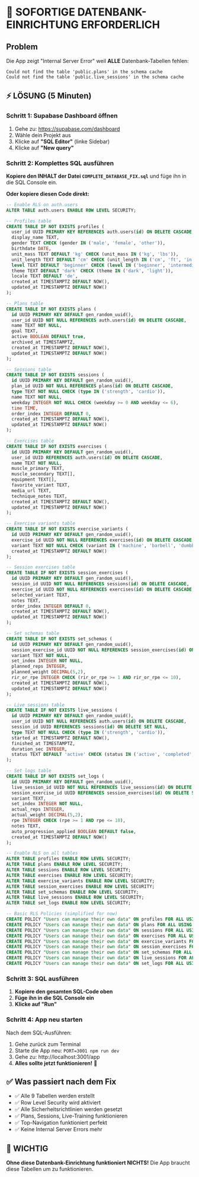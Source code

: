 # 🚨 SOFORTIGE DATENBANK-EINRICHTUNG ERFORDERLICH

## Problem
Die App zeigt "Internal Server Error" weil **ALLE** Datenbank-Tabellen fehlen:

```
Could not find the table 'public.plans' in the schema cache
Could not find the table 'public.live_sessions' in the schema cache
```

## ⚡ LÖSUNG (5 Minuten)

### Schritt 1: Supabase Dashboard öffnen
1. Gehe zu: https://supabase.com/dashboard
2. Wähle dein Projekt aus
3. Klicke auf **"SQL Editor"** (linke Sidebar)
4. Klicke auf **"New query"**

### Schritt 2: Komplettes SQL ausführen
**Kopiere den INHALT der Datei `COMPLETE_DATABASE_FIX.sql`** und füge ihn in die SQL Console ein.

**Oder kopiere diesen Code direkt:**

```sql
-- Enable RLS on auth.users
ALTER TABLE auth.users ENABLE ROW LEVEL SECURITY;

-- Profiles table
CREATE TABLE IF NOT EXISTS profiles (
  user_id UUID PRIMARY KEY REFERENCES auth.users(id) ON DELETE CASCADE,
  display_name TEXT,
  gender TEXT CHECK (gender IN ('male', 'female', 'other')),
  birthdate DATE,
  unit_mass TEXT DEFAULT 'kg' CHECK (unit_mass IN ('kg', 'lbs')),
  unit_length TEXT DEFAULT 'cm' CHECK (unit_length IN ('cm', 'ft', 'in')),
  level TEXT DEFAULT 'beginner' CHECK (level IN ('beginner', 'intermediate', 'advanced')),
  theme TEXT DEFAULT 'dark' CHECK (theme IN ('dark', 'light')),
  locale TEXT DEFAULT 'de',
  created_at TIMESTAMPTZ DEFAULT NOW(),
  updated_at TIMESTAMPTZ DEFAULT NOW()
);

-- Plans table
CREATE TABLE IF NOT EXISTS plans (
  id UUID PRIMARY KEY DEFAULT gen_random_uuid(),
  user_id UUID NOT NULL REFERENCES auth.users(id) ON DELETE CASCADE,
  name TEXT NOT NULL,
  goal TEXT,
  active BOOLEAN DEFAULT true,
  archived_at TIMESTAMPTZ,
  created_at TIMESTAMPTZ DEFAULT NOW(),
  updated_at TIMESTAMPTZ DEFAULT NOW()
);

-- Sessions table
CREATE TABLE IF NOT EXISTS sessions (
  id UUID PRIMARY KEY DEFAULT gen_random_uuid(),
  plan_id UUID NOT NULL REFERENCES plans(id) ON DELETE CASCADE,
  type TEXT NOT NULL CHECK (type IN ('strength', 'cardio')),
  name TEXT NOT NULL,
  weekday INTEGER NOT NULL CHECK (weekday >= 0 AND weekday <= 6),
  time TIME,
  order_index INTEGER DEFAULT 0,
  created_at TIMESTAMPTZ DEFAULT NOW(),
  updated_at TIMESTAMPTZ DEFAULT NOW()
);

-- Exercises table
CREATE TABLE IF NOT EXISTS exercises (
  id UUID PRIMARY KEY DEFAULT gen_random_uuid(),
  user_id UUID REFERENCES auth.users(id) ON DELETE CASCADE,
  name TEXT NOT NULL,
  muscle_primary TEXT,
  muscle_secondary TEXT[],
  equipment TEXT[],
  favorite_variant TEXT,
  media_url TEXT,
  technique_notes TEXT,
  created_at TIMESTAMPTZ DEFAULT NOW(),
  updated_at TIMESTAMPTZ DEFAULT NOW()
);

-- Exercise variants table
CREATE TABLE IF NOT EXISTS exercise_variants (
  id UUID PRIMARY KEY DEFAULT gen_random_uuid(),
  exercise_id UUID NOT NULL REFERENCES exercises(id) ON DELETE CASCADE,
  variant TEXT NOT NULL CHECK (variant IN ('machine', 'barbell', 'dumbbell', 'cable', 'bodyweight', 'kettlebell', 'resistance_band')),
  created_at TIMESTAMPTZ DEFAULT NOW()
);

-- Session exercises table
CREATE TABLE IF NOT EXISTS session_exercises (
  id UUID PRIMARY KEY DEFAULT gen_random_uuid(),
  session_id UUID NOT NULL REFERENCES sessions(id) ON DELETE CASCADE,
  exercise_id UUID NOT NULL REFERENCES exercises(id) ON DELETE CASCADE,
  selected_variant TEXT,
  notes TEXT,
  order_index INTEGER DEFAULT 0,
  created_at TIMESTAMPTZ DEFAULT NOW(),
  updated_at TIMESTAMPTZ DEFAULT NOW()
);

-- Set schemas table
CREATE TABLE IF NOT EXISTS set_schemas (
  id UUID PRIMARY KEY DEFAULT gen_random_uuid(),
  session_exercise_id UUID NOT NULL REFERENCES session_exercises(id) ON DELETE CASCADE,
  variant TEXT NOT NULL,
  set_index INTEGER NOT NULL,
  planned_reps INTEGER,
  planned_weight DECIMAL(5,2),
  rir_or_rpe INTEGER CHECK (rir_or_rpe >= 1 AND rir_or_rpe <= 10),
  created_at TIMESTAMPTZ DEFAULT NOW(),
  updated_at TIMESTAMPTZ DEFAULT NOW()
);

-- Live sessions table
CREATE TABLE IF NOT EXISTS live_sessions (
  id UUID PRIMARY KEY DEFAULT gen_random_uuid(),
  user_id UUID NOT NULL REFERENCES auth.users(id) ON DELETE CASCADE,
  session_id UUID REFERENCES sessions(id) ON DELETE SET NULL,
  type TEXT NOT NULL CHECK (type IN ('strength', 'cardio')),
  started_at TIMESTAMPTZ DEFAULT NOW(),
  finished_at TIMESTAMPTZ,
  duration_sec INTEGER,
  status TEXT DEFAULT 'active' CHECK (status IN ('active', 'completed', 'aborted'))
);

-- Set logs table
CREATE TABLE IF NOT EXISTS set_logs (
  id UUID PRIMARY KEY DEFAULT gen_random_uuid(),
  live_session_id UUID NOT NULL REFERENCES live_sessions(id) ON DELETE CASCADE,
  session_exercise_id UUID REFERENCES session_exercises(id) ON DELETE SET NULL,
  variant TEXT,
  set_index INTEGER NOT NULL,
  actual_reps INTEGER,
  actual_weight DECIMAL(5,2),
  rpe INTEGER CHECK (rpe >= 1 AND rpe <= 10),
  notes TEXT,
  auto_progression_applied BOOLEAN DEFAULT false,
  created_at TIMESTAMPTZ DEFAULT NOW()
);

-- Enable RLS on all tables
ALTER TABLE profiles ENABLE ROW LEVEL SECURITY;
ALTER TABLE plans ENABLE ROW LEVEL SECURITY;
ALTER TABLE sessions ENABLE ROW LEVEL SECURITY;
ALTER TABLE exercises ENABLE ROW LEVEL SECURITY;
ALTER TABLE exercise_variants ENABLE ROW LEVEL SECURITY;
ALTER TABLE session_exercises ENABLE ROW LEVEL SECURITY;
ALTER TABLE set_schemas ENABLE ROW LEVEL SECURITY;
ALTER TABLE live_sessions ENABLE ROW LEVEL SECURITY;
ALTER TABLE set_logs ENABLE ROW LEVEL SECURITY;

-- Basic RLS Policies (simplified for now)
CREATE POLICY "Users can manage their own data" ON profiles FOR ALL USING (auth.uid() = user_id);
CREATE POLICY "Users can manage their own data" ON plans FOR ALL USING (auth.uid() = user_id);
CREATE POLICY "Users can manage their own data" ON sessions FOR ALL USING (EXISTS (SELECT 1 FROM plans WHERE plans.id = sessions.plan_id AND plans.user_id = auth.uid()));
CREATE POLICY "Users can manage their own data" ON exercises FOR ALL USING (user_id IS NULL OR auth.uid() = user_id);
CREATE POLICY "Users can manage their own data" ON exercise_variants FOR ALL USING (EXISTS (SELECT 1 FROM exercises WHERE exercises.id = exercise_variants.exercise_id AND (exercises.user_id IS NULL OR exercises.user_id = auth.uid())));
CREATE POLICY "Users can manage their own data" ON session_exercises FOR ALL USING (EXISTS (SELECT 1 FROM sessions JOIN plans ON plans.id = sessions.plan_id WHERE sessions.id = session_exercises.session_id AND plans.user_id = auth.uid()));
CREATE POLICY "Users can manage their own data" ON set_schemas FOR ALL USING (EXISTS (SELECT 1 FROM session_exercises JOIN sessions ON sessions.id = session_exercises.session_id JOIN plans ON plans.id = sessions.plan_id WHERE session_exercises.id = set_schemas.session_exercise_id AND plans.user_id = auth.uid()));
CREATE POLICY "Users can manage their own data" ON live_sessions FOR ALL USING (auth.uid() = user_id);
CREATE POLICY "Users can manage their own data" ON set_logs FOR ALL USING (EXISTS (SELECT 1 FROM live_sessions WHERE live_sessions.id = set_logs.live_session_id AND live_sessions.user_id = auth.uid()));
```

### Schritt 3: SQL ausführen
1. **Kopiere den gesamten SQL-Code oben**
2. **Füge ihn in die SQL Console ein**
3. **Klicke auf "Run"**

### Schritt 4: App neu starten
Nach dem SQL-Ausführen:
1. Gehe zurück zum Terminal
2. Starte die App neu: `PORT=3001 npm run dev`
3. Gehe zu: http://localhost:3001/app
4. **Alles sollte jetzt funktionieren!** 🎉

## ✅ Was passiert nach dem Fix
- ✅ Alle 9 Tabellen werden erstellt
- ✅ Row Level Security wird aktiviert
- ✅ Alle Sicherheitsrichtlinien werden gesetzt
- ✅ Plans, Sessions, Live-Training funktionieren
- ✅ Top-Navigation funktioniert perfekt
- ✅ Keine Internal Server Errors mehr

## 🚨 WICHTIG
**Ohne diese Datenbank-Einrichtung funktioniert NICHTS!** Die App braucht diese Tabellen um zu funktionieren.

